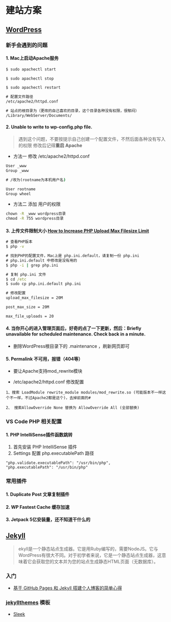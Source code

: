 # 建站方案

## [WordPress](https://wordpress.org)

### 新手会遇到的问题

  #### 1. Mac上启动Apache服务

  ```cmd
  $ sudo apachectl start

  $ sudo apachectl stop

  $ sudo apachectl restart

  # 配置文件路径
  /etc/apache2/httpd.conf

  # 站点的根目录为（更改的自己喜欢的目录，这个目录各种没有权限，很郁闷）
  /Library/WebServer/Documents/
  ```

  #### 2. Unable to write to wp-config.php file.

  > 遇到这个问题，不要按提示自己创建一个配置文件，不然后面各种没有写入的权限
  修改后记得**重启 Apache**

  - 方法一 修改 /etc/apache2/httpd.conf

   ```cmd
   User _www
   Group _www

   # /改为(rootname为本机用户名)

   User rootname
   Group wheel
   ```

   - 方法二 添加 用户的权限
  
  ```cmd
  chown -R _www wordpress目录
  chmod -R 755 wordpress目录
  ```

  #### 3. 上传文件限制大小 [How to Increase PHP Upload Max Filesize Limit](https://tecadmin.net/increase-max-upload-file-size-limit-in-php/)

  ```cmd
  # 查看PHP版本
  $ php -v

  # 找到PHP的配置文件，Mac上是 php.ini.default，请复制一份 php.ini
  # php.ini.default 中修改是没有用的
  $ php -i | grep php.ini

  # 复制 php.ini 文件
  $ cd /etc
  $ sudo cp php.ini.default php.ini

  # 修改配置
  upload_max_filesize = 20M

  post_max_size = 20M

  max_file_uploads = 20
  ```

  #### 4. 当你开心的进入管理页面后，好奇的点了一下更新，然后：Briefly unavailable for scheduled maintenance. Check back in a minute.

  - 删除WordPress根目录下的 .maintenance ，刷新网页即可

  #### 5. Permalink 不可用，报错（404等）

  - 要让Apache支持mod_rewrite模块
  
  - /etc/apache2/httpd.conf 修改配置

  ```vim
  1、搜索 LoadModule rewrite_module modules/mod_rewrite.so (可能版本不一样这个不一样，不过Apache2都是这个)，去掉前面的#

  2、 搜索AllowOverride None 替换为 AllowOverride All (全部替换)
  ```
  

### VS Code PHP 相关配置

#### 1. PHP IntelliSense插件函数跳转

1. 首先安装 PHP IntelliSense 插件
2. Settings 配置 php.executablePath 路径

```vim
"php.validate.executablePath": "/usr/bin/php",
"php.executablePath": "/usr/bin/php"
```

### 常用插件

#### 1. Duplicate Post 文章复制插件

#### 2. WP Fastest Cache 缓存加速

#### 3. Jetpack 5亿安装量，还不知道干什么的


## [Jekyll](https://jekyllrb.com)

> ekyll是一个静态站点生成器。它是用Ruby编写的，需要NodeJS。它与WordPress有很大不同。对于初学者来说，它是一个静态站点生成器，这意味着它会获取您的文本并为您的站点生成静态HTML页面（无数据库）。

### 入门
- [基于 GitHub Pages 和 Jekyll 搭建个人博客的简单心得](https://www.bilibili.com/video/BV14x411t7ZU?from=search&seid=14525953081082122186)


###  [jekyllthemes](http://jekyllthemes.org/) 模板

- [Sleek](http://jekyllthemes.org/themes/sleek/)